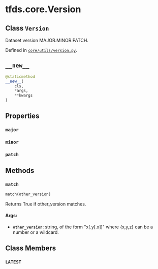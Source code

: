 <div itemscope itemtype="http://developers.google.com/ReferenceObject">
<meta itemprop="name" content="tfds.core.Version" />
<meta itemprop="path" content="Stable" />
<meta itemprop="property" content="major"/>
<meta itemprop="property" content="minor"/>
<meta itemprop="property" content="patch"/>
<meta itemprop="property" content="__new__"/>
<meta itemprop="property" content="match"/>
<meta itemprop="property" content="LATEST"/>
</div>

# tfds.core.Version

## Class `Version`

Dataset version MAJOR.MINOR.PATCH.

Defined in [`core/utils/version.py`](https://github.com/tensorflow/datasets/tree/master/tensorflow_datasets/core/utils/version.py).

<!-- Placeholder for "Used in" -->


<h2 id="__new__"><code>__new__</code></h2>

``` python
@staticmethod
__new__(
    cls,
    *args,
    **kwargs
)
```

## Properties

<h3 id="major"><code>major</code></h3>

<h3 id="minor"><code>minor</code></h3>

<h3 id="patch"><code>patch</code></h3>

## Methods

<h3 id="match"><code>match</code></h3>

```python
match(other_version)
```

Returns True if other_version matches.

#### Args:

*   <b>`other_version`</b>: string, of the form "x[.y[.x]]" where {x,y,z} can be
    a number or a wildcard.

## Class Members

<h3 id="LATEST"><code>LATEST</code></h3>

